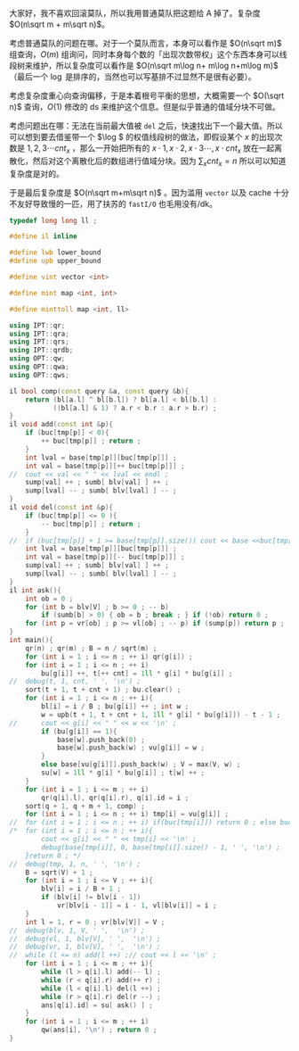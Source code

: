 大家好，我不喜欢回滚莫队，所以我用普通莫队把这题给 A 掉了。复杂度 $O(n\sqrt m + m\sqrt n)$。

考虑普通莫队的问题在哪。对于一个莫队而言，本身可以看作是 $O(n\sqrt m)$ 组查询，$O(m)$ 组询问，同时本身每个数的「出现次数带权」这个东西本身可以线段树来维护，所以复杂度可以看作是 $O(n\sqrt m\log n+ m\log n+m\log m)$ （最后一个 $\log$ 是排序的，当然也可以写基排不过显然不是很有必要）。

考虑复杂度重心向查询偏移，于是本着根号平衡的思想，大概需要一个 $O(\sqrt n)$ 查询，$O(1)$ 修改的 ds 来维护这个信息。但是似乎普通的值域分块不可做。

考虑问题出在哪：无法在当前最大值被 `del` 之后，快速找出下一个最大值。所以可以想到要去借鉴带一个 $\log $ 的权值线段树的做法，即假设某个 $x$ 的出现次数是 $1,2,3\cdots cnt_x$ ，那么一开始把所有的 $x\cdot 1,x\cdot 2, x\cdot 3\cdots,x\cdot cnt_x$ 放在一起离散化，然后对这个离散化后的数组进行值域分块。因为 $\sum _xcnt_x=n$ 所以可以知道复杂度是对的。

于是最后复杂度是 $O(n\sqrt m+m\sqrt n)$ 。因为滥用 `vector` 以及 cache 十分不友好导致慢的一匹，用了扶苏的 `fastI/O` 也毛用没有/dk。

```cpp
typedef long long ll ;

#define il inline 

#define lwb lower_bound
#define upb upper_bound

#define vint vector <int>

#define mint map <int, int>

#define minttoll map <int, ll>

using IPT::qr;
using IPT::qra;
using IPT::qrs;
using IPT::qrdb;
using OPT::qw;
using OPT::qwa;
using OPT::qws;

il bool comp(const query &a, const query &b){
	return (bl[a.l] ^ bl[b.l]) ? bl[a.l] < bl[b.l] : 
		   ((bl[a.l] & 1) ? a.r < b.r : a.r > b.r) ;
}
il void add(const int &p){
	if (buc[tmp[p]] < 0){
		++ buc[tmp[p]] ; return ; 
	}
	int lval = base[tmp[p]][buc[tmp[p]]] ;
	int val = base[tmp[p]][++ buc[tmp[p]]] ; 
//	cout << val << " " << lval << endl ; 
	sump[val] ++ ; sumb[ blv[val] ] ++ ;
	sump[lval] -- ; sumb[ blv[lval] ] -- ;
}
il void del(const int &p){
	if (buc[tmp[p]] <= 0 ){
		-- buc[tmp[p]] ; return ; 
	}
//	if (buc[tmp[p]] + 1 >= base[tmp[p]].size()) cout << base <<buc[tmp[p]] << " " << p << ' ' << tmp[p] <<'\n', exit(0) ; 
	int lval = base[tmp[p]][buc[tmp[p]]] ;
	int val = base[tmp[p]][-- buc[tmp[p]]] ; 
	sump[val] ++ ; sumb[ blv[val] ] ++ ;
	sump[lval] -- ; sumb[ blv[lval] ] -- ;
}
il int ask(){
	int ob = 0 ; 
	for (int b = blv[V] ; b >= 0 ; -- b)
		if (sumb[b] > 0) { ob = b ; break ; } if (!ob) return 0 ; 
	for (int p = vr[ob] ; p >= vl[ob] ; -- p) if (sump[p]) return p ; 
}
int main(){
    qr(n) ; qr(m) ; B = n / sqrt(m) ;  
	for (int i = 1 ; i <= n ; ++ i) qr(g[i]) ; 
	for (int i = 1 ; i <= n ; ++ i) 
		bu[g[i]] ++, t[++ cnt] = 1ll * g[i] * bu[g[i]] ;
//	debug(t, 1, cnt, ' ', '\n') ;
	sort(t + 1, t + cnt + 1) ; bu.clear() ;
	for (int i = 1 ; i <= n ; ++ i){
		bl[i] = i / B ; bu[g[i]] ++ ; int w ; 
		w = upb(t + 1, t + cnt + 1, 1ll * g[i] * bu[g[i]]) - t - 1 ;
//		cout << g[i] << " " << w << '\n' ;
		if (bu[g[i]] == 1){
			base[w].push_back(0) ; 
			base[w].push_back(w) ; vu[g[i]] = w ; 
		}
		else base[vu[g[i]]].push_back(w) ; V = max(V, w) ;  
		su[w] = 1ll * g[i] * bu[g[i]] ; t[w] ++ ; 
	} 
	for (int i = 1 ; i <= m ; ++ i)
        qr(q[i].l), qr(q[i].r), q[i].id = i ;
    sort(q + 1, q + m + 1, comp) ; 
	for (int i = 1 ; i <= n ; ++ i) tmp[i] = vu[g[i]] ;
//	for (int i = 1 ; i <= n ; ++ i) if(buc[tmp[i]]) return 0 ; else buc[tmp[i]] ++ ; 
/*	for (int i = 1 ; i <= n ; ++ i){
		cout << g[i] << " " << tmp[i] << '\n' ;
		debug(base[tmp[i]], 0, base[tmp[i]].size() - 1, ' ', '\n') ;
	}return 0 ; */
//	debug(tmp, 1, n, ' ', '\n') ;
	B = sqrt(V) + 1 ; 
	for (int i = 1 ; i <= V ; ++ i){
		blv[i] = i / B + 1 ; 
		if (blv[i] != blv[i - 1])
			vr[blv[i - 1]] = i - 1, vl[blv[i]] = i ; 
	}
	int l = 1, r = 0 ; vr[blv[V]] = V ;
//	debug(blv, 1, V, ' ',  '\n') ;
//	debug(vl, 1, blv[V], ' ',  '\n') ;
//	debug(vr, 1, blv[V], ' ',  '\n') ;
//	while (l <= n) add(l ++) ;// cout << l << '\n' ;
    for (int i = 1 ; i <= m ; ++ i){
		while (l > q[i].l) add(-- l) ; 
		while (r < q[i].r) add(++ r) ;
		while (l < q[i].l) del(l ++) ; 
		while (r > q[i].r) del(r --) ;
		ans[q[i].id] = su[ ask() ] ; 
    }
    for (int i = 1 ; i <= m ; ++ i)
        qw(ans[i], '\n') ; return 0 ;
}

```